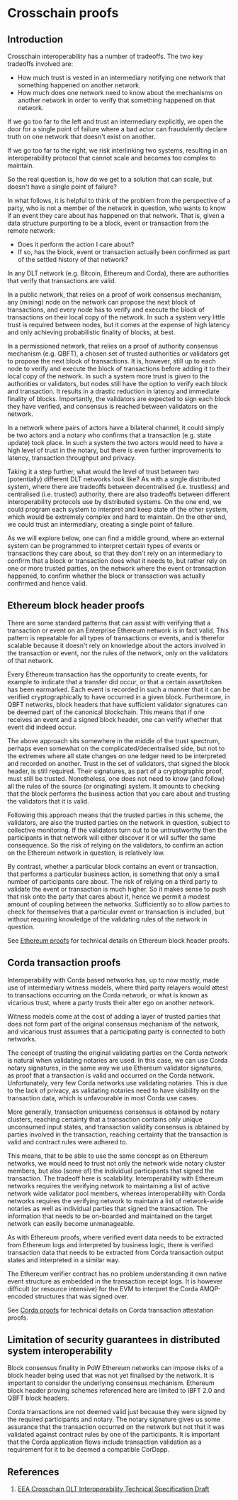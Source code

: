 # Crosschain proofs 

## Introduction 

Crosschain interoperability has a number of tradeoffs. The two key tradeoffs involved are:
 - How much trust is vested in an intermediary notifying one network that something happened on another network.
 - How much does one network need to know about the mechanisms on another network in order to verify that something happened on that network.

If we go too far to the left and trust an intermediary explicitly, we open the door for a single point of failure where a bad actor can fraudulently declare truth on one network that doesn't exist on another.

If we go too far to the right, we risk interlinking two systems, resulting in an interoperability protocol that  cannot scale and becomes too complex to maintain.

So the real question is, how do we get to a solution that can scale, but doesn't have a single point of failure?

In what follows, it is helpful to think of the problem from the perspective of a party, who is not a member of the network in question, who wants to know if an event they care about has happened on that network. That is, given a data structure purporting to be a block, event or transaction from the remote network:
 - Does it perform the action I care about?
 - If so, has the block, event or transaction actually been confirmed as part of the settled history of that network?
    
In any DLT network (e.g. Bitcoin, Ethereum and Corda), there are authorities that verify that transactions are valid. 

In a public network, that relies on a proof of work consensus mechanism, any (mining) node on the network can propose the next block of transactions, and every node has to verify and execute the block of transactions on their local copy of the network. In such a system very little trust is required between nodes, but it comes at the expense of high latency and only achieving probabilistic finality of blocks, at best.

In a permissioned network, that relies on a proof of authority consensus mechanism (e.g. QBFT), a chosen set of trusted authorities or validators get to propose the next block of transactions. It is, however, still up to each node to verify and execute the block of transactions before adding it to their local copy of the network. In such a system more trust is given to the authorities or validators, but nodes still have the option to verify each block and transaction. It results in a drastic reduction in latency and immediate finality of blocks. Importantly, the validators are expected to sign each block they have verified, and consensus is reached between validators on the network.

In a network where pairs of actors have a bilateral channel, it could simply be two actors and a notary who confirms that a transaction (e.g. state update) took place. In such a system the two actors would need to have a high level of trust in the notary, but there is even further improvements to latency, transaction throughput and privacy.

Taking it a step further, what would the level of trust between two (potentially) different DLT networks look like? As with a single distributed system, where there are tradeoffs between decentralised (i.e. trustless) and centralised (i.e. trusted) authority, there are also tradeoffs between different interoperability  protocols use by distributed systems. On the one end, we could program each system to interpret and keep state of the other system, which would be extremely complex and hard to maintain. On the other end, we could trust an intermediary, creating a single point of failure.  

As we will explore below, one can find a middle ground, where an external system can be programmed to interpret certain types of events or transactions they care about, so that they don't rely on an intermediary to confirm that a block or transaction does what it needs to, but rather rely on one or more trusted parties, on the network where the event or transaction happened, to confirm whether the block or transaction was actually confirmed and hence valid.

## Ethereum block header proofs 

There are some standard patterns that can assist with verifying that a transaction or event on an Enterprise Ethereum network is in fact valid. This pattern is repeatable for all types of transactions or events, and is therefor scalable because it doesn't rely on knowledge about the actors involved in the transaction or event, nor the rules of the network, only on the validators of that network.

Every Ethereum transaction has the opportunity to create events, for example to indicate that a transfer did occur, or that a certain asset/token has been earmarked. Each event is recorded in such a manner that it can be verified cryptographically to have occurred in a given block. Furthermore, in QBFT networks, block headers that have sufficient validator signatures can be deemed part of the canonical blockchain. This means that if one receives an event and a signed block header, one can verify whether that event did indeed occur. 

The above approach sits somewhere in the middle of the trust spectrum, perhaps even somewhat on the complicated/decentralised side, but not to the extremes where all state changes on one ledger need to be interpreted and recorded on another. Trust in the set of validators, that signed the block header, is still required. Their signatures, as part of a cryptographic proof, must still be trusted. Nonetheless, one does not need to know (and follow) all the rules of the source (or originating) system. It amounts to checking that the block performs the business action that you care about and trusting the validators that it is valid.

Following this approach means that the trusted parties in this scheme, the validators, are also the trusted parties on the network in question, subject to collective monitoring. If the validators turn out to be untrustworthy then the participants in that network will either discover it or will suffer the same consequence. So the risk of relying on the validators, to confirm an action on the Ethereum network in question, is relatively low. 

By contrast, whether a particular block contains an event or transaction, that performs a particular business action, is something that only a small number of participants care about. The risk of relying on a third party to validate the event or transaction is much higher. So it makes sense to push that risk onto the party that cares about it, hence we permit a modest amount of coupling between the networks. Sufficiently so to allow parties to check for themselves that a particular event or transaction is included, but without requiring knowledge of the validating rules of the network in question.

See [Ethereum proofs](./ethereum_proof_veridication.md) for technical details on Ethereum block header proofs.

## Corda transaction proofs

Interoperability with Corda based networks has, up to now mostly, made use of intermediary witness models, where third party relayers would attest to transactions occurring on the Corda network, or what is known as vicarious trust, where a party trusts their alter ego on another network.

Witness models come at the cost of adding a layer of trusted parties that does not form part of the original consensus mechanism of the network, and vicarious trust assumes that a participating party is connected to both networks.

The concept of trusting the original validating parties on the Corda network is natural when validating notaries are used. In this case, we can use Corda notary signatures, in the same way we use Ethereum validator signatures, as proof that a transaction is valid and occurred on the Corda network. Unfortunately, very few Corda networks use validating notaries. This is due to the lack of privacy, as validating notaries need to have visibility on the transaction data, which is unfavourable in most Corda use cases.  

More generally, transaction uniqueness consensus is obtained by notary clusters, reaching certainty that a transaction contains only unique unconsumed input states, and transaction validity consensus is obtained by parties involved in the transaction, reaching certainty that the transaction is valid and contract rules were adhered to. 

This means, that to be able to use the same concept as on Ethereum networks, we would need to trust not only the network wide notary cluster members, but also (some of) the individual participants that signed the transaction. The tradeoff here is scalability. Interoperability with Ethereum networks requires the verifying network to maintaining a list of active network wide validator pool members, whereas interoperability with Corda networks requires the verifying network to maintain a list of network-wide notaries as well as individual parties that signed the transaction. The information that needs to be on-boarded and maintained on the target network can easily become unmanageable.

As with Ethereum proofs, where verified event data needs to be extracted from Ethereum logs and interpreted by business logic, there is verified transaction data that needs to be extracted from Corda transaction output states and interpreted in a similar way.   

The Ethereum verifier contract has no problem understanding it own native event structure as embedded in the transaction receipt logs. It is however difficult (or resource intensive) for the EVM to interpret the Corda AMQP-encoded structures that was signed over.  

See [Corda proofs](./corda_proof_verification.md) for technical details on Corda transaction attestation proofs.

## Limitation of security guarantees in distributed system interoperability 

Block consensus finality in PoW Ethereum networks can impose risks of a block header being used that was not yet finalised by the network. It is important to consider the underlying consensus mechanism. Ethereum block header proving schemes referenced here are limited to IBFT 2.0 and QBFT block headers.

Corda transactions are not deemed valid just because they were signed by the required participants and notary. The notary signature gives us some assurance that the transaction occurred on the network but not that it was validated against contract rules by one of the participants. It is important that the Corda application flows include transaction validation as a requirement for it to be deemed a compatible CorDapp.


## References ##

1. [EEA Crosschain DLT Interoperability Technical Specification Draft](https://entethalliance.github.io/crosschain-interoperability/draft_dlt-interop_techspec.html) 
